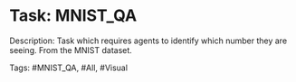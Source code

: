 Task: MNIST_QA
===============
Description: Task which requires agents to identify which number they are seeing. From the MNIST dataset.

Tags: #MNIST_QA, #All, #Visual

